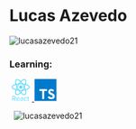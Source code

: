 <h1 align="left">Lucas Azevedo</h1>

<p align="left"> <img src="https://komarev.com/ghpvc/?username=lucasazevedo21&label=Profile%20views&color=0e75b6&style=flat" alt="lucasazevedo21" /> </p>

<h3 align="left">Learning:</h3>
<p align="left"> <a href="https://reactjs.org/" target="_blank"> <img src="https://raw.githubusercontent.com/devicons/devicon/master/icons/react/react-original-wordmark.svg" alt="react" width="40" height="40"/> </a> <a href="https://www.typescriptlang.org/" target="_blank"> <img src="https://raw.githubusercontent.com/devicons/devicon/master/icons/typescript/typescript-original.svg" alt="typescript" width="40" height="40"/> </a> </p>

<p>&nbsp;
  <img src="https://github-readme-stats.vercel.app/api/top-langs/?username=lucasazevedo21&layout=compact&theme=midnight-purple" alt="lucasazevedo21" />
</p>
